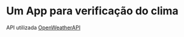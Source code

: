 <h1 class="align-itens">Um App para verificação do clima</h1>
<p>API utilizada <a href="https://openweathermap.org/">OpenWeatherAPI</a></p>
